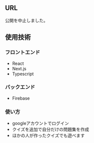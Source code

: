 ## URL
公開を中止しました。

## 使用技術

### フロントエンド
- React
- Next.js
- Typescript

### バックエンド
- Firebase

### 使い方
- googleアカウントでログイン
- クイズを追加で自分だけの問題集を作成
- ほかの人が作ったクイズでも遊べます
